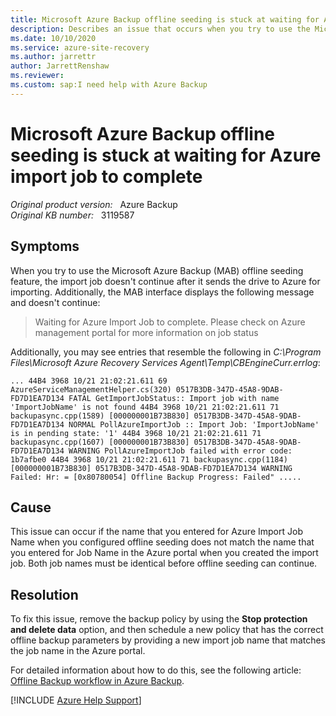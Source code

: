 ```yaml
---
title: Microsoft Azure Backup offline seeding is stuck at waiting for Azure import job to complete
description: Describes an issue that occurs when you try to use the Microsoft Azure Backup (MAB) offline seeding feature.
ms.date: 10/10/2020
ms.service: azure-site-recovery
ms.author: jarrettr
author: JarrettRenshaw
ms.reviewer: 
ms.custom: sap:I need help with Azure Backup
---
```

# Microsoft Azure Backup offline seeding is stuck at waiting for Azure import job to complete

_Original product version:_ &nbsp; Azure Backup  
_Original KB number:_ &nbsp; 3119587

## Symptoms

When you try to use the Microsoft Azure Backup (MAB) offline seeding feature, the import job doesn't continue after it sends the drive to Azure for importing. Additionally, the MAB interface displays the following message and doesn't continue:

> Waiting for Azure Import Job to complete. Please check on Azure management portal for more information on job status

Additionally, you may see entries that resemble the following in _C:\Program Files\Microsoft Azure Recovery Services Agent\Temp\CBEngineCurr.errlog_:

```
... 44B4 3968 10/21 21:02:21.611 69 AzureServiceManagementHelper.cs(320) 0517B3DB-347D-45A8-9DAB-FD7D1EA7D134 FATAL GetImportJobStatus:: Import job with name 'ImportJobName' is not found 44B4 3968 10/21 21:02:21.611 71 backupasync.cpp(1589) [000000001B73B830] 0517B3DB-347D-45A8-9DAB-FD7D1EA7D134 NORMAL PollAzureImportJob :: Import Job: 'ImportJobName' is in pending state: '1' 44B4 3968 10/21 21:02:21.611 71 backupasync.cpp(1607) [000000001B73B830] 0517B3DB-347D-45A8-9DAB-FD7D1EA7D134 WARNING PollAzureImportJob failed with error code: 1b7afbe0 44B4 3968 10/21 21:02:21.611 71 backupasync.cpp(1184) [000000001B73B830] 0517B3DB-347D-45A8-9DAB-FD7D1EA7D134 WARNING Failed: Hr: = [0x80780054] Offline Backup Progress: Failed" .....
```

## Cause

This issue can occur if the name that you entered for Azure Import Job Name when you configured offline seeding does not match the name that you entered for Job Name  in the Azure portal when you created the import job. Both job names must be identical before offline seeding can continue.

## Resolution

To fix this issue, remove the backup policy by using the **Stop protection and delete data**  option, and then schedule a new policy that has the correct offline backup parameters by providing a new import job name that matches the job name in the Azure portal.

For detailed information about how to do this, see the following article:
[Offline Backup workflow in Azure Backup](/azure/backup/backup-azure-backup-import-export).

[!INCLUDE [Azure Help Support](../../../includes/azure-help-support.md)]
